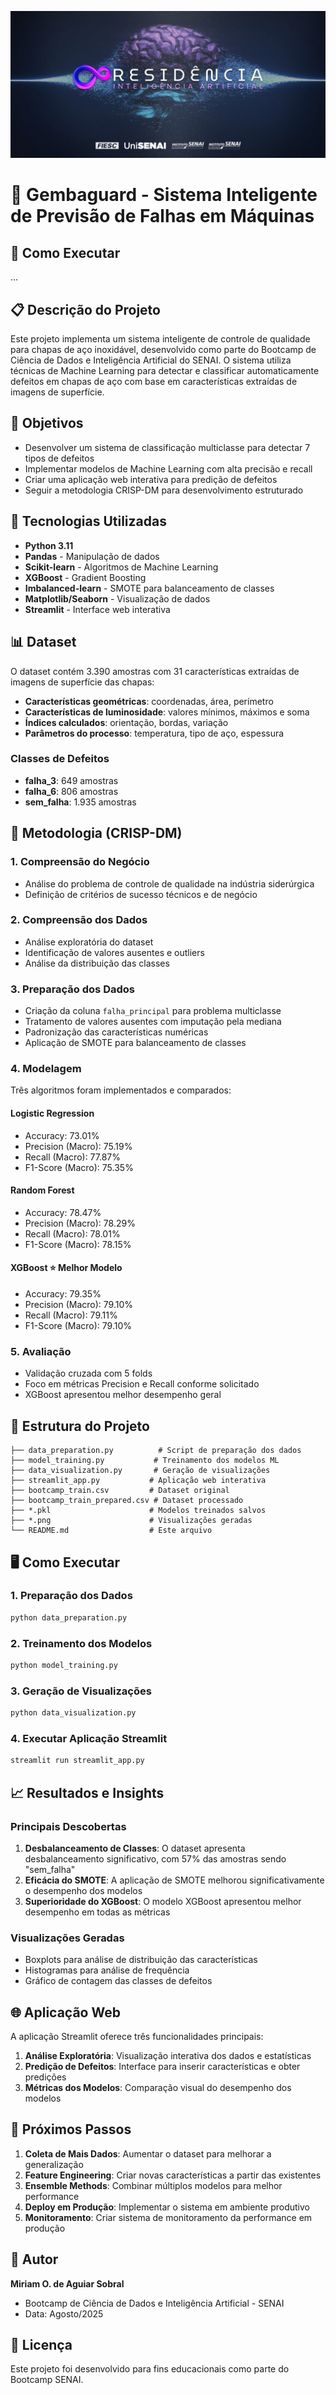 
![Foto do Projeto GembaGuard](https://github.com/eumoas/GembaGuard/blob/main/docs/images/residencia.jpeg?raw=true)

# 🔧 Gembaguard - Sistema Inteligente de Previsão de Falhas em Máquinas



## 🚀 Como Executar

...

## 📋 Descrição do Projeto

Este projeto implementa um sistema inteligente de controle de qualidade para chapas de aço inoxidável, desenvolvido como parte do Bootcamp de Ciência de Dados e Inteligência Artificial do SENAI. O sistema utiliza técnicas de Machine Learning para detectar e classificar automaticamente defeitos em chapas de aço com base em características extraídas de imagens de superfície.

## 🎯 Objetivos

- Desenvolver um sistema de classificação multiclasse para detectar 7 tipos de defeitos
- Implementar modelos de Machine Learning com alta precisão e recall
- Criar uma aplicação web interativa para predição de defeitos
- Seguir a metodologia CRISP-DM para desenvolvimento estruturado

## 🔧 Tecnologias Utilizadas

- **Python 3.11**
- **Pandas** - Manipulação de dados
- **Scikit-learn** - Algoritmos de Machine Learning
- **XGBoost** - Gradient Boosting
- **Imbalanced-learn** - SMOTE para balanceamento de classes
- **Matplotlib/Seaborn** - Visualização de dados
- **Streamlit** - Interface web interativa

## 📊 Dataset

O dataset contém 3.390 amostras com 31 características extraídas de imagens de superfície das chapas:

- **Características geométricas**: coordenadas, área, perímetro
- **Características de luminosidade**: valores mínimos, máximos e soma
- **Índices calculados**: orientação, bordas, variação
- **Parâmetros do processo**: temperatura, tipo de aço, espessura

### Classes de Defeitos
- **falha_3**: 649 amostras
- **falha_6**: 806 amostras  
- **sem_falha**: 1.935 amostras

## 🚀 Metodologia (CRISP-DM)

### 1. Compreensão do Negócio
- Análise do problema de controle de qualidade na indústria siderúrgica
- Definição de critérios de sucesso técnicos e de negócio

### 2. Compreensão dos Dados
- Análise exploratória do dataset
- Identificação de valores ausentes e outliers
- Análise da distribuição das classes

### 3. Preparação dos Dados
- Criação da coluna `falha_principal` para problema multiclasse
- Tratamento de valores ausentes com imputação pela mediana
- Padronização das características numéricas
- Aplicação de SMOTE para balanceamento de classes

### 4. Modelagem
Três algoritmos foram implementados e comparados:

#### Logistic Regression
- Accuracy: 73.01%
- Precision (Macro): 75.19%
- Recall (Macro): 77.87%
- F1-Score (Macro): 75.35%

#### Random Forest
- Accuracy: 78.47%
- Precision (Macro): 78.29%
- Recall (Macro): 78.01%
- F1-Score (Macro): 78.15%

#### XGBoost ⭐ **Melhor Modelo**
- Accuracy: 79.35%
- Precision (Macro): 79.10%
- Recall (Macro): 79.11%
- F1-Score (Macro): 79.10%

### 5. Avaliação
- Validação cruzada com 5 folds
- Foco em métricas Precision e Recall conforme solicitado
- XGBoost apresentou melhor desempenho geral

## 📁 Estrutura do Projeto

```
├── data_preparation.py          # Script de preparação dos dados
├── model_training.py           # Treinamento dos modelos ML
├── data_visualization.py       # Geração de visualizações
├── streamlit_app.py           # Aplicação web interativa
├── bootcamp_train.csv         # Dataset original
├── bootcamp_train_prepared.csv # Dataset processado
├── *.pkl                      # Modelos treinados salvos
├── *.png                      # Visualizações geradas
└── README.md                  # Este arquivo
```

## 🖥️ Como Executar

### 1. Preparação dos Dados
```bash
python data_preparation.py
```

### 2. Treinamento dos Modelos
```bash
python model_training.py
```

### 3. Geração de Visualizações
```bash
python data_visualization.py
```

### 4. Executar Aplicação Streamlit
```bash
streamlit run streamlit_app.py
```

## 📈 Resultados e Insights

### Principais Descobertas
1. **Desbalanceamento de Classes**: O dataset apresenta desbalanceamento significativo, com 57% das amostras sendo "sem_falha"
2. **Eficácia do SMOTE**: A aplicação de SMOTE melhorou significativamente o desempenho dos modelos
3. **Superioridade do XGBoost**: O modelo XGBoost apresentou melhor desempenho em todas as métricas

### Visualizações Geradas
- Boxplots para análise de distribuição das características
- Histogramas para análise de frequência
- Gráfico de contagem das classes de defeitos

## 🌐 Aplicação Web

A aplicação Streamlit oferece três funcionalidades principais:

1. **Análise Exploratória**: Visualização interativa dos dados e estatísticas
2. **Predição de Defeitos**: Interface para inserir características e obter predições
3. **Métricas dos Modelos**: Comparação visual do desempenho dos modelos

## 🔮 Próximos Passos

1. **Coleta de Mais Dados**: Aumentar o dataset para melhorar a generalização
2. **Feature Engineering**: Criar novas características a partir das existentes
3. **Ensemble Methods**: Combinar múltiplos modelos para melhor performance
4. **Deploy em Produção**: Implementar o sistema em ambiente produtivo
5. **Monitoramento**: Criar sistema de monitoramento da performance em produção

## 👥 Autor

**Miriam O. de Aguiar Sobral**
- Bootcamp de Ciência de Dados e Inteligência Artificial - SENAI
- Data: Agosto/2025

## 📄 Licença

Este projeto foi desenvolvido para fins educacionais como parte do Bootcamp SENAI.


